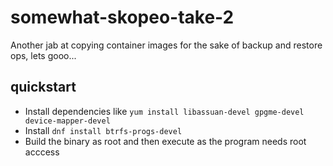 # somewhat-skopeo-take-2
Another jab at copying container images for the sake of backup and restore ops, lets gooo...

## quickstart
- Install dependencies like `yum install libassuan-devel gpgme-devel device-mapper-devel`
- Install `dnf install btrfs-progs-devel`
- Build the binary as root and then execute as the program needs root acccess
